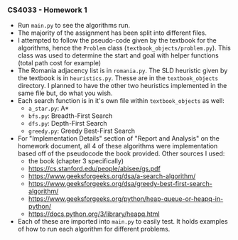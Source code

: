 ### CS4033 - Homework 1
- Run `main.py` to see the algorithms run.
- The majority of the assignment has been split into different files.
- I attempted to follow the pseudo-code given by the textbook for the algorithms, hence the `Problem` class (`textbook_objects/problem.py`). This class was used to determine the start and goal with helper functions (total path cost for example)
- The Romania adjacency list is in `romania.py`. The SLD heuristic given by the textbook is in `heuristics.py`. Thesse are in the `textbook_objects` directory. I planned to have the other two heuristics implemented in the same file but, do what you wish.
- Each search function is in it's own file within `textbook_objects` as well:
    - `a_star.py`: A*
    - `bfs.py`: Breadth-First Search 
    - `dfs.py`: Depth-First Search
    - `greedy.py`: Greedy Best-First Search
- For "Implementation Details" section of "Report and Analysis" on the homework document, all 4 of these algorithms were implementation based off of the pseudocode the book provided. Other sources I used:
    - the book (chapter 3 specifically)
    - https://cs.stanford.edu/people/abisee/gs.pdf
    - https://www.geeksforgeeks.org/dsa/a-search-algorithm/
    - https://www.geeksforgeeks.org/dsa/greedy-best-first-search-algorithm/
    - https://www.geeksforgeeks.org/python/heap-queue-or-heapq-in-python/
    - https://docs.python.org/3/library/heapq.html
- Each of these are imported into `main.py` to easily test. It holds examples of how to run each algorithm for different problems.
